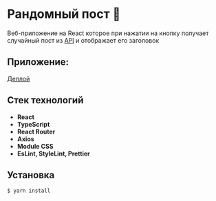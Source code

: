 # Рандомный пост :eyes:

Веб-приложение на React которое при нажатии на кнопку получает случайный пост из [API](https://jsonplaceholder.typicode.com/) и отображает его заголовок

## **Приложение**:

[Деплой](https://warm-dolphin-9a443b.netlify.app/)

## Стек технологий

- **React**
- **TypeScript**
- **React Router**
- **Axios**
- **Module CSS**
- **EsLint, StyleLint, Prettier**

## Установка

```
$ yarn install
```

